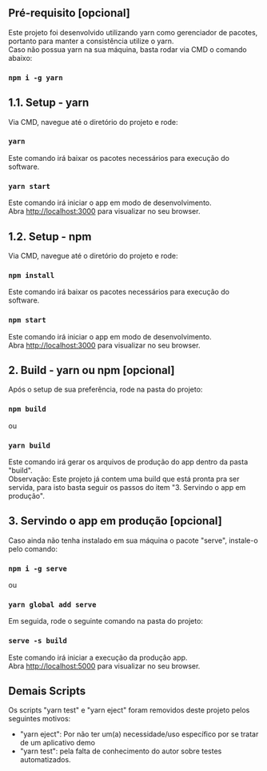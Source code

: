 
## Pré-requisito [opcional]

Este projeto foi desenvolvido utilizando yarn como gerenciador de pacotes, portanto para manter a consistência utilize o yarn.<br />
Caso não possua yarn na sua máquina, basta rodar via CMD o comando abaixo: 
### `npm i -g yarn`

## 1.1. Setup - yarn

Via CMD, navegue até o diretório do projeto e rode:

### `yarn`

Este comando irá baixar os pacotes necessários para execução do software.<br />

### `yarn start`

Este comando irá iniciar o app em modo de desenvolvimento.<br />
Abra [http://localhost:3000](http://localhost:3000) para visualizar no seu browser.<br />


## 1.2. Setup - npm

Via CMD, navegue até o diretório do projeto e rode:

### `npm install`

Este comando irá baixar os pacotes necessários para execução do software.<br />

### `npm start`

Este comando irá iniciar o app em modo de desenvolvimento.<br />
Abra [http://localhost:3000](http://localhost:3000) para visualizar no seu browser.<br />


## 2. Build - yarn ou npm [opcional]

Após o setup de sua preferência, rode na pasta do projeto:

### `npm build`

ou

### `yarn build`

Este comando irá gerar os arquivos de produção do app dentro da pasta "build".<br />
Observação: Este projeto já contem uma build que está pronta pra ser servida, para isto basta seguir os passos do item "3. Servindo o app em produção".

## 3. Servindo o app em produção [opcional]

Caso ainda não tenha instalado em sua máquina o pacote "serve", instale-o pelo comando:

### `npm i -g serve`

ou

### `yarn global add serve`

Em seguida, rode o seguinte comando na pasta do projeto:

### `serve -s build`

Este comando irá iniciar a execução da produção app.<br />
Abra [http://localhost:5000](http://localhost:5000) para visualizar no seu browser.<br />

## Demais Scripts

Os scripts "yarn test" e "yarn eject" foram removidos deste projeto pelos seguintes motivos:<br />
- "yarn eject": Por não ter um(a) necessidade/uso específico por se tratar de um aplicativo demo
- "yarn test": pela falta de conhecimento do autor sobre testes automatizados.
